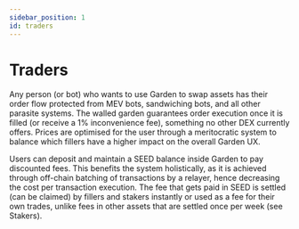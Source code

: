 ```yaml
---
sidebar_position: 1
id: traders
---
```


# Traders

Any person (or bot) who wants to use Garden to swap assets has their order flow protected from MEV bots, sandwiching bots, and all other parasite systems. The walled garden guarantees order execution once it is filled (or receive a 1% inconvenience fee), something no other DEX currently offers. Prices are optimised for the user through a meritocratic system to balance which fillers have a higher impact on the overall Garden UX.

Users can deposit and maintain a SEED balance inside Garden to pay discounted fees. This benefits the system holistically, as it is achieved through off-chain batching of transactions by a relayer, hence decreasing the cost per transaction execution. The fee that gets paid in SEED is settled (can be claimed) by fillers and stakers instantly or used as a fee for their own trades, unlike fees in other assets that are settled once per week (see Stakers).
